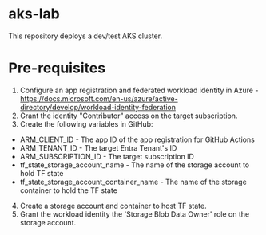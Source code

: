 # aks-lab
This repository deploys a dev/test AKS cluster.

# Pre-requisites
1. Configure an app registration and federated workload identity in Azure - https://docs.microsoft.com/en-us/azure/active-directory/develop/workload-identity-federation
2. Grant the identity "Contributor" access on the target subscription.
3. Create the following variables in GitHub:
  - ARM_CLIENT_ID - The app ID of the app registration for GitHub Actions
  - ARM_TENANT_ID - The target Entra Tenant's ID
  - ARM_SUBSCRIPTION_ID - The target subscription ID
  - tf_state_storage_account_name - The name of the storage account to hold TF state
  - tf_state_storage_account_container_name - The name of the storage container to hold the TF state
4. Create a storage account and container to host TF state.
5. Grant the workload identity the 'Storage Blob Data Owner' role on the storage account.